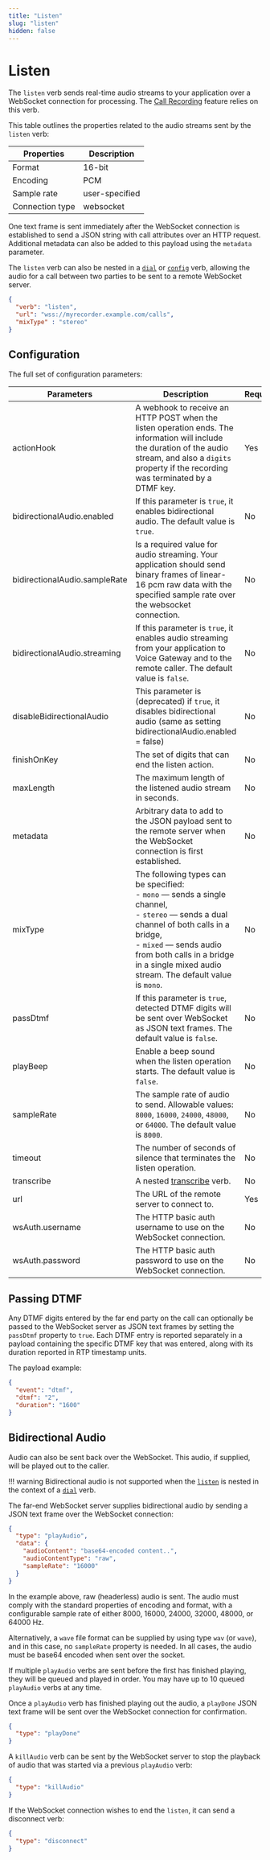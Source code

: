 ```yaml
---
title: "Listen"
slug: "listen"
hidden: false
---
```


# Listen

The `listen` verb sends real-time audio streams to your application over a WebSocket connection for processing.
The [Call Recording](../../webapp/recent-calls.md#call-recordings) feature relies on this verb.

This table outlines the properties related to the audio streams sent by the `listen` verb:

| Properties      | Description    | 
|-----------------|----------------|
| Format          | 16-bit         |
| Encoding        | PCM            |
| Sample rate     | user-specified |
| Connection type | websocket      |

One text frame is sent immediately
after the WebSocket connection is established to send a JSON string with call attributes over an HTTP request.
Additional metadata can also be added to this payload using the `metadata` parameter.

The `listen` verb can also be nested in a [`dial`](dial.md) or [`config`](config.md) verb, allowing the audio for a call between two parties to be sent to a remote WebSocket server.

```json
{
  "verb": "listen",
  "url": "wss://myrecorder.example.com/calls",
  "mixType" : "stereo"
}
```

## Configuration

The full set of configuration parameters:

| Parameters      | Description                                                                                                                                                                                                                                                        | Required |
|-----------------|--------------------------------------------------------------------------------------------------------------------------------------------------------------------------------------------------------------------------------------------------------------------|----------|
| actionHook      | A webhook to receive an HTTP POST when the listen operation ends. The information will include the duration of the audio stream, and also a `digits` property if the recording was terminated by a DTMF key.                                                       | Yes      |
| bidirectionalAudio.enabled | If this parameter is `true`, it enables bidirectional audio. The default value is `true`.                                                                                                                                                               | No       |
| bidirectionalAudio.sampleRate| Is a required value for audio streaming. Your application should send binary frames of linear-16 pcm raw data with the specified sample rate over the websocket connection.                                                                           | No       |
| bidirectionalAudio.streaming | If this parameter is `true`, it enables audio streaming from your application to Voice Gateway and to the remote caller. The default value is `false`.                                                                                                | No       |
| disableBidirectionalAudio | This parameter is (deprecated) if `true`, it disables bidirectional audio (same as setting bidirectionalAudio.enabled = false)                                                                                                                           | No       |
| finishOnKey     | The set of digits that can end the listen action.                                                                                                                                                                                                                  | No       |
| maxLength       | The maximum length of the listened audio stream in seconds.                                                                                                                                                                                                        | No       |
| metadata        | Arbitrary data to add to the JSON payload sent to the remote server when the WebSocket connection is first established.                                                                                                                                            | No       |
| mixType         | The following types can be specified:<br> - `mono` — sends a single channel,<br> - `stereo` — sends a dual channel of both calls in a bridge,<br> - `mixed` — sends audio from both calls in a bridge in a single mixed audio stream. The default value is `mono`. | No       |
| passDtmf        | If this parameter is `true`, detected DTMF digits will be sent over WebSocket as JSON text frames. The default value is `false`.                                                                                                                                   | No       |
| playBeep        | Enable a beep sound when the listen operation starts. The default value is `false`.                                                                                                                                                                                | No       |
| sampleRate      | The sample rate of audio to send. Allowable values: `8000`, `16000`, `24000`, `48000`, or `64000`. The default value is `8000`.                                                                                                                                    | No       |
| timeout         | The number of seconds of silence that terminates the listen operation.                                                                                                                                                                                             | No       |
| transcribe      | A nested [transcribe](transcribe.md) verb.                                                                                                                                                                                                                         | No       |
| url             | The URL of the remote server to connect to.                                                                                                                                                                                                                        | Yes      |
| wsAuth.username | The HTTP basic auth username to use on the WebSocket connection.                                                                                                                                                                                                   | No       |
| wsAuth.password | The HTTP basic auth password to use on the WebSocket connection.                                                                                                                                                                                                   | No       |

## Passing DTMF

Any DTMF digits entered by the far end party on the call can optionally be passed to the WebSocket server as JSON text frames by setting the `passDtmf` property to `true`. Each DTMF entry is reported separately in a payload containing the specific DTMF key that was entered, along with its duration reported in RTP timestamp units. 

The payload example:

```json
{
  "event": "dtmf",
  "dtmf": "2",
  "duration": "1600"
}
```

## Bidirectional Audio

Audio can also be sent back over the WebSocket. This audio, if supplied, will be played out to the caller.

!!! warning
    Bidirectional audio is not supported when the [`listen`](listen.md) is nested in the context of a [`dial`](dial.md) verb.

The far-end WebSocket server supplies bidirectional audio by sending a JSON text frame over the WebSocket connection:

```json
{
  "type": "playAudio",
  "data": {
    "audioContent": "base64-encoded content..",
    "audioContentType": "raw",
    "sampleRate": "16000"
  }
}
```

In the example above, raw (headerless) audio is sent. The audio must comply with the standard properties of encoding and format, with a configurable sample rate of either 8000, 16000, 24000, 32000, 48000, or 64000 Hz.

Alternatively, a `wave` file format can be supplied by using type `wav` (or `wave`), and in this case, no `sampleRate` property is needed. In all cases, the audio must be base64 encoded when sent over the socket.

If multiple `playAudio` verbs are sent before the first has finished playing, they will be queued and played in order. You may have up to 10 queued `playAudio` verbs at any time.

Once a `playAudio` verb has finished playing out the audio, a `playDone` JSON text frame will be sent over the WebSocket connection for confirmation.

```json
{
  "type": "playDone"
}
```

A `killAudio` verb can be sent by the WebSocket server to stop the playback of audio that was started via a previous `playAudio` verb:

```json
{
  "type": "killAudio"
}
```

If the WebSocket connection wishes to end the `listen`, it can send a disconnect verb:

```json
{
  "type": "disconnect"
}
```